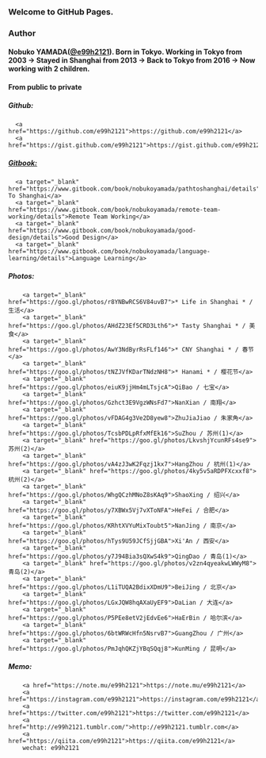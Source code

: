 ### Welcome to GitHub Pages.
<!-- MAIN CONTENT -->

### Author

#### Nobuko YAMADA(<a href="https://github.com/e99h2121" class="user-mention">@e99h2121</a>). Born in Tokyo. Working in Tokyo from 2003 -> Stayed in Shanghai from 2013 -> Back to Tokyo from 2016 -> Now working with 2 children.

#### From public to private

##### Github:
      <a href="https://github.com/e99h2121">https://github.com/e99h2121</a>
      <a href="https://gist.github.com/e99h2121">https://gist.github.com/e99h2121</a>

##### <a target="_blank" href="https://www.gitbook.com/@nobukoyamada">Gitbook:</a>
      <a target="_blank" href="https://www.gitbook.com/book/nobukoyamada/pathtoshanghai/details">Path To Shanghai</a>
      <a target="_blank" href="https://www.gitbook.com/book/nobukoyamada/remote-team-working/details">Remote Team Working</a>
      <a target="_blank" href="https://www.gitbook.com/book/nobukoyamada/good-design/details">Good Design</a>
      <a target="_blank" href="https://www.gitbook.com/book/nobukoyamada/language-learning/details">Language Learning</a>

##### Photos:
        <a target="_blank" href="https://goo.gl/photos/r8YNBwRCS6V84uvB7">* Life in Shanghai * / 生活</a>
        <a target="_blank" href="https://goo.gl/photos/AHdZ23Ef5CRD3Lth6">* Tasty Shanghai * / 美食</a>
        <a target="_blank" href="https://goo.gl/photos/AwY3NdByrRsFLf146">* CNY Shanghai * / 春节</a>
        <a target="_blank" href="https://goo.gl/photos/tNZJVfKDarTNdzNH8">* Hanami * / 樱花节</a>
        <a target="_blank" href="https://goo.gl/photos/eiuK9jjHm4mLTsjcA">QiBao / 七宝</a>
        <a target="_blank" href="https://goo.gl/photos/Gzhct3E9VgzWNsFd7">NanXian / 南翔</a>
        <a target="_blank" href="https://goo.gl/photos/vFDAG4g3Ve2D8yew8">ZhuJiaJiao / 朱家角</a>
        <a target="_blank" href="https://goo.gl/photos/TcsbPDLpRfxMfEk16">SuZhou / 苏州(1)</a>  
        <a target="_blank" href="https://goo.gl/photos/LkvshjYcunRFs4se9">苏州(2)</a>
        <a target="_blank" href="https://goo.gl/photos/vA4zJ3wK2Fqzj1kx7">HangZhou / 杭州(1)</a>  
        <a target="_blank" href="https://goo.gl/photos/4ky5v5aRDPFXcxxf8">杭州(2)</a>
        <a target="_blank" href="https://goo.gl/photos/WhgQCzhMNoZ8sKAq9">ShaoXing / 绍兴</a>
        <a target="_blank" href="https://goo.gl/photos/y7XBWx5Vj7vXToNFA">HeFei / 合肥</a>
        <a target="_blank" href="https://goo.gl/photos/KRhtXVYuMixToubt5">NanJing / 南京</a>
        <a target="_blank" href="https://goo.gl/photos/hTys9U59JCfSjjGBA">Xi'An / 西安</a>
        <a target="_blank" href="https://goo.gl/photos/y7J94Bia3sQXwS4k9">QingDao / 青岛(1)</a>  
        <a target="_blank" href="https://goo.gl/photos/v2zn4qyeakwLWWyM8">青岛(2)</a>
        <a target="_blank" href="https://goo.gl/photos/L1iTUQA2BdixXDmU9">BeiJing / 北京</a>
        <a target="_blank" href="https://goo.gl/photos/LGxJQW8hqAXaUyEF9">DaLian / 大连</a>
        <a target="_blank" href="https://goo.gl/photos/P5PEe8etV2jEdvEe6">HaErBin / 哈尔滨</a>
        <a target="_blank" href="https://goo.gl/photos/6btWRWcHfn5NsrvB7">GuangZhou / 广州</a>
        <a target="_blank" href="https://goo.gl/photos/PmJqhQKZjYBqSQqj8">KunMing / 昆明</a>
##### Memo:
        <a href="https://note.mu/e99h2121">https://note.mu/e99h2121</a>
        <a href="https://instagram.com/e99h2121">https://instagram.com/e99h2121</a>
        <a href="https://twitter.com/e99h2121">https://twitter.com/e99h2121</a>
        <a href="http://e99h2121.tumblr.com/">http://e99h2121.tumblr.com</a>
        <a href="https://qiita.com/e99h2121">https://qiita.com/e99h2121</a>
        wechat: e99h2121
        
